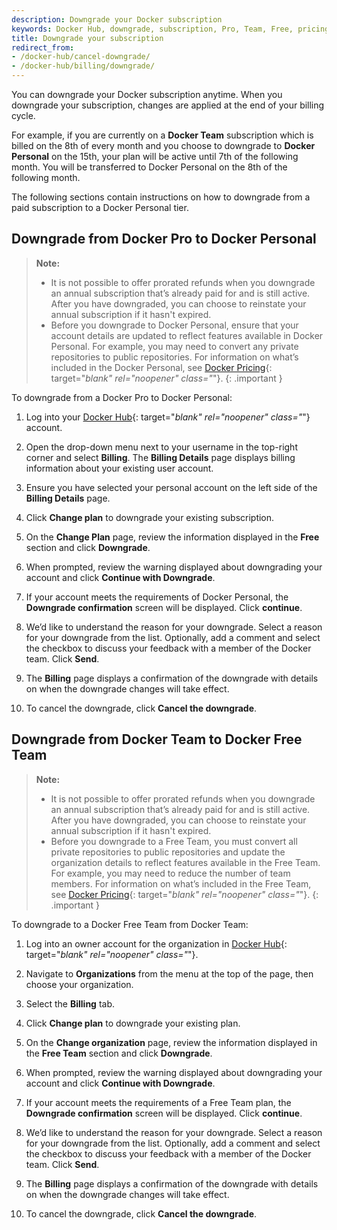 ```yaml
---
description: Downgrade your Docker subscription
keywords: Docker Hub, downgrade, subscription, Pro, Team, Free, pricing plan,
title: Downgrade your subscription
redirect_from:
- /docker-hub/cancel-downgrade/
- /docker-hub/billing/downgrade/
---
```


You can downgrade your Docker subscription anytime. When you downgrade your subscription, changes are applied at the end of your billing cycle.

For example, if you are currently on a **Docker Team** subscription which is billed on the 8th of every month and you choose to downgrade to **Docker Personal** on the 15th, your plan will be active until 7th of the following month. You will be transferred to Docker Personal on the 8th of the following month.

The following sections contain instructions on how to downgrade from a paid subscription to a Docker Personal tier.

## Downgrade from Docker Pro to Docker Personal

>**Note:**
>
> - It is not possible to offer prorated refunds when you downgrade an annual subscription that’s already paid for and is still active. After you have downgraded, you can choose to reinstate your annual subscription if it hasn't expired.
> - Before you downgrade to Docker Personal, ensure that your account details are updated to reflect features available in Docker Personal. For example, you may need to convert any private repositories to public repositories. For information on what’s included in the Docker Personal, see [Docker Pricing](https://www.docker.com/pricing){: target="_blank" rel="noopener" class="_"}.
{: .important }

To downgrade from a Docker Pro to Docker Personal:

1. Log into your [Docker Hub](https://hub.docker.com){: target="_blank" rel="noopener" class="_"} account.

2. Open the drop-down menu next to your username in the top-right corner and select **Billing**. The **Billing Details** page displays billing information about your existing user account.

3. Ensure you have selected your personal account on the left side of the **Billing Details** page.

4. Click **Change plan** to downgrade your existing subscription.

5. On the **Change Plan** page, review the information displayed in the **Free** section and click **Downgrade**.

6. When prompted, review the warning displayed about downgrading your account and click **Continue with Downgrade**.

7. If your account meets the requirements of Docker Personal, the **Downgrade confirmation** screen will be displayed. Click **continue**.

8. We’d like to understand the reason for your downgrade. Select a reason for your downgrade from the list. Optionally, add a comment and select the checkbox to discuss your feedback with a member of the Docker team. Click **Send**.

9. The **Billing** page displays a confirmation of the downgrade with details on when the downgrade changes will take effect.

10. To cancel the downgrade, click **Cancel the downgrade**.

## Downgrade from Docker Team to Docker Free Team

>**Note:**
>
> - It is not possible to offer prorated refunds when you downgrade an annual subscription that’s already paid for and is still active. After you have downgraded, you can choose to reinstate your annual subscription if it hasn't expired.
> - Before you downgrade to a Free Team, you must convert all private repositories to public repositories and update the organization details to reflect features available in the Free Team. For example, you may need to reduce the number of team members. For information on what’s included in the Free Team, see [Docker Pricing](https://www.docker.com/pricing){: target="_blank" rel="noopener" class="_"}.
{: .important }

To downgrade to a Docker Free Team from Docker Team:

1. Log into an owner account for the organization in [Docker Hub](https://hub.docker.com){: target="_blank" rel="noopener" class="_"}.

2. Navigate to **Organizations** from the menu at the top of the page, then choose your organization.

3. Select the **Billing** tab.

4. Click **Change plan** to downgrade your existing plan.

5. On the **Change organization** page, review the information displayed in the **Free Team** section and click **Downgrade**.

6. When prompted, review the warning displayed about downgrading your account and click **Continue with Downgrade**.

7. If your account meets the requirements of a Free Team plan, the **Downgrade confirmation** screen will be displayed. Click **continue**.

8. We’d like to understand the reason for your downgrade. Select a reason for your downgrade from the list. Optionally, add a comment and select the checkbox to discuss your feedback with a member of the Docker team. Click **Send**.

9. The **Billing** page displays a confirmation of the downgrade with details on when the downgrade changes will take effect.

10. To cancel the downgrade, click **Cancel the downgrade**.

